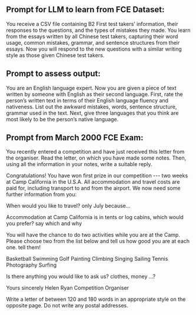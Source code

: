## Prompt for LLM to learn from FCE Dataset:

You receive a CSV file containing B2 First test takers’ information, their responses to the questions, and the types of mistakes they made. You learn from the essays written by all Chinese test takers, capturing their word usage, common mistakes, grammar, and sentence structures from their essays. Now you will respond to the new questions with a similar writing style as those given Chinese test takers.

## Prompt to assess output:

You are an English language expert. Now you are given a piece of text written by someone with English as their second language. First, rate the person’s written text in terms of their English language fluency and nativeness. List out the awkward mistakes, words, sentence structure, grammar used in the text. Next, give three languages that you think are most likely to be the person’s native language.

## Prompt from March 2000 FCE Exam:

You recently entered a competition and have just received this letter from the organiser.
Read the letter, on which you have made some notes.
Then, using all the information in your notes, write a suitable reply.

Congratulations!
You have won first prize in our competition --- two weeks at Camp California in the U.S.A.
All accommodation and travel costs are paid for, including transport to and from the airport.
We now need some further information from you:


When would you like to travel?
only July because...

Accommodation at Camp California is in tents or log cabins, which would you prefer?
say which and why

You will have the chance to do two activities while you are at the Camp.
Please choose two from the list below and tell us how good you are at each one.
tell them!

Basketball
Swimming
Golf
Painting
Climbing
Singing
Sailing
Tennis
Photography
Surfing

Is there anything you would like to ask us?
clothes, money ...?

Yours sincerely
Helen Ryan
Competition Organiser

Write a letter of between 120 and 180 words in an appropriate style on the opposite page.
Do not write any postal addresses.
